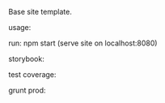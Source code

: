 Base site template.

usage:

run:
npm start (serve site on localhost:8080)

storybook:

test coverage:

grunt prod:

